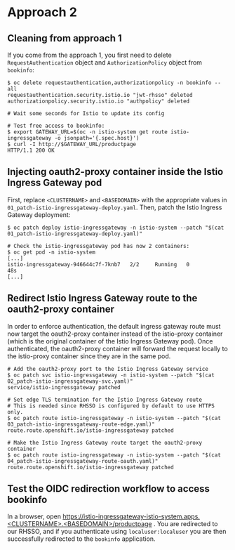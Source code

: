# Approach 2

## Cleaning from approach 1
If you come from the approach 1, you first need to delete `RequestAuthentication` object and `AuthorizationPolicy` object from `bookinfo`:
```
$ oc delete requestauthentication,authorizationpolicy -n bookinfo --all
requestauthentication.security.istio.io "jwt-rhsso" deleted
authorizationpolicy.security.istio.io "authpolicy" deleted

# Wait some seconds for Istio to update its config

# Test free access to bookinfo:
$ export GATEWAY_URL=$(oc -n istio-system get route istio-ingressgateway -o jsonpath='{.spec.host}')
$ curl -I http://$GATEWAY_URL/productpage
HTTP/1.1 200 OK
```

## Injecting oauth2-proxy container inside the Istio Ingress Gateway pod
First, replace `<CLUSTERNAME>` and `<BASEDOMAIN>` with the appropriate values in `01_patch-istio-ingressgateway-deploy.yaml`.
Then, patch the Istio Ingress Gateway deployment:
```
$ oc patch deploy istio-ingressgateway -n istio-system --patch "$(cat 01_patch-istio-ingressgateway-deploy.yaml)"

# Check the istio-ingressgateway pod has now 2 containers:
$ oc get pod -n istio-system
[...]
istio-ingressgateway-946644c7f-7knb7   2/2     Running   0          48s
[...]
```

## Redirect Istio Ingress Gateway route to the oauth2-proxy container
In order to enforce authentication, the default ingress gateway route must now target the oauth2-proxy container instead of the istio-proxy container (which is the original container of the Istio Ingress Gateway pod). Once authenticated, the oauth2-proxy container will forward the request locally to the istio-proxy container since they are in the same pod.

```
# Add the oauth2-proxy port to the Istio Ingress Gateway service
$ oc patch svc istio-ingressgateway -n istio-system --patch "$(cat 02_patch-istio-ingressgateway-svc.yaml)" 
service/istio-ingressgateway patched

# Set edge TLS termination for the Istio Ingress Gateway route
# This is needed since RHSSO is configured by default to use HTTPS only.
$ oc patch route istio-ingressgateway -n istio-system --patch "$(cat 03_patch-istio-ingressgateway-route-edge.yaml)" 
route.route.openshift.io/istio-ingressgateway patched

# Make the Istio Ingress Gateway route target the oauth2-proxy container
$ oc patch route istio-ingressgateway -n istio-system --patch "$(cat 04_patch-istio-ingressgateway-route-oauth.yaml)" 
route.route.openshift.io/istio-ingressgateway patched
```

## Test the OIDC redirection workflow to access bookinfo
In a browser, open https://istio-ingressgateway-istio-system.apps.<CLUSTERNAME>.<BASEDOMAIN>/productpage .
You are redirected to our RHSSO, and if you authenticate using `localuser:localuser` you are then successfully redirected to the `bookinfo` application.

